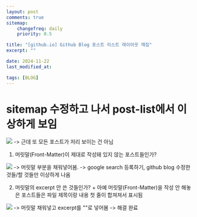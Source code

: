 ```yaml
---
layout: post
comments: true
sitemap:
    changefreq: daily
    priority: 0.5

title: "[github.io] Github Blog 포스트 리스트 레이아웃 깨짐"
excerpt: ""

date: 2024-11-22
last_modified_at: 

tags: [BLOG]
---
```


# sitemap 수정하고 나서 post-list에서 이상하게 보임
<img src = "https://cdn.jsdelivr.net/gh/aliquis-facio/aliquis-facio.github.io@master/_image/2024-11-22-3.png?raw=true">
-> 근데 또 모든 포스트가 저리 보이는 건 아님

1. 머릿말(Front-Matter)이 제대로 작성돼 있지 않는 포스트들인가?
<img src = "https://cdn.jsdelivr.net/gh/aliquis-facio/aliquis-facio.github.io@master/_image/2024-11-22-5.png?raw=true">
-> 머릿말 부분을 채워넣어봄.
-> google search 등록하기, github blog 수정한 것들/할 것들만 이상하게 나옴

2. 머릿말의 excerpt 안 쓴 것들인가? + 아예 머릿말(Front-Matter)을 작성 안 해놓은 포스트들은 파일 제목이랑 내용 첫 줄이 합져져서 표시됨
<img src = "https://cdn.jsdelivr.net/gh/aliquis-facio/aliquis-facio.github.io@master/_image/2024-11-22-4.png?raw=true">
-> 머릿말 채워넣고 excerpt를 ""로 넣어봄
-> 해결 완료